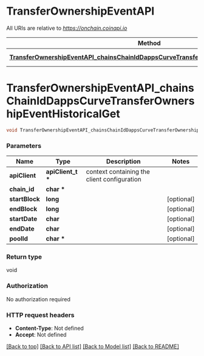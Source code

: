 # TransferOwnershipEventAPI

All URIs are relative to *https://onchain.coinapi.io*

Method | HTTP request | Description
------------- | ------------- | -------------
[**TransferOwnershipEventAPI_chainsChainIdDappsCurveTransferOwnershipEventHistoricalGet**](TransferOwnershipEventAPI.md#TransferOwnershipEventAPI_chainsChainIdDappsCurveTransferOwnershipEventHistoricalGet) | **GET** /chains/{chain_id}/dapps/curve/transferOwnershipEvent/historical | 


# **TransferOwnershipEventAPI_chainsChainIdDappsCurveTransferOwnershipEventHistoricalGet**
```c
void TransferOwnershipEventAPI_chainsChainIdDappsCurveTransferOwnershipEventHistoricalGet(apiClient_t *apiClient, char * chain_id, long startBlock, long endBlock, char startDate, char endDate, char * poolId);
```

### Parameters
Name | Type | Description  | Notes
------------- | ------------- | ------------- | -------------
**apiClient** | **apiClient_t \*** | context containing the client configuration |
**chain_id** | **char \*** |  | 
**startBlock** | **long** |  | [optional] 
**endBlock** | **long** |  | [optional] 
**startDate** | **char** |  | [optional] 
**endDate** | **char** |  | [optional] 
**poolId** | **char \*** |  | [optional] 

### Return type

void

### Authorization

No authorization required

### HTTP request headers

 - **Content-Type**: Not defined
 - **Accept**: Not defined

[[Back to top]](#) [[Back to API list]](../README.md#documentation-for-api-endpoints) [[Back to Model list]](../README.md#documentation-for-models) [[Back to README]](../README.md)

